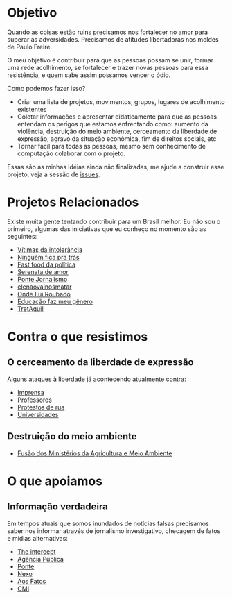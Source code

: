 # Objetivo
Quando as coisas estão ruins precisamos nos fortalecer no amor para superar as adversidades. Precisamos de atitudes libertadoras nos moldes de Paulo Freire.

O meu objetivo é contribuir para que as pessoas possam se unir, formar uma rede acolhimento, se fortalecer e trazer novas pessoas para essa resistência, e quem sabe assim possamos vencer o ódio.

Como podemos fazer isso?

- Criar uma lista de projetos, movimentos, grupos, lugares de acolhimento existentes
- Coletar informações e apresentar didaticamente para que as pessoas entendam os perigos que estamos enfrentando como: aumento da violência, destruição do meio ambiente, cerceamento da liberdade de expressão, agravo da situação econômica, fim de direitos sociais, etc
- Tornar fácil para todas as pessoas, mesmo sem conhecimento de computação colaborar com o projeto.

Essas são as minhas idéias ainda não finalizadas, me ajude a construir esse projeto, veja a sessão de [issues](https://github.com/renvieir/resistencia-amor/issues).

# Projetos Relacionados

Existe muita gente tentando contribuir para um Brasil melhor. Eu não sou o primeiro, algumas das iniciativas que eu conheço no momento são as seguintes:

- [Vítimas da intolerância](https://www.vitimasdaintolerancia.org/)
- [Ninguém fica pra trás](https://www.ninguemficapratras.org/)
- [Fast food da política](https://www.facebook.com/fastfooddapolitica/)
- [Serenata de amor](https://serenata.ai/)
- [Ponte Jornalismo](https://ponte.org/)
- [elenaovainosmatar](https://www.instagram.com/elenaovainosmatar)
- [Onde Fui Roubado](http://www.ondefuiroubado.com.br)
- [Educação faz meu gênero](http://www.educacaofazmeugenero.beta.org.br/)
- [TretAqui!](https://www.tretaqui.org/)

# Contra o que resistimos

## O cerceamento da liberdade de expressão

Alguns ataques à liberdade já acontecendo atualmente contra:
- [Imprensa](https://www.terra.com.br/noticias/brasil/politica/entidades-condenam-ameaca-de-bolsonaro-de-punir-imprensa-com-corte-de-publicidade-oficial,2e219d2c6ada6652077164bdb932cb47z81g79do.html)
- [Professores](http://agenciabrasil.ebc.com.br/educacao/noticia/2018-10/mp-vai-investigar-deputada-que-pediu-o-monitoramento-de-professores)
- [Protestos de rua](https://brasil.elpais.com/brasil/2017/06/27/politica/1498596183_811422.html)
- [Universidades](https://www1.folha.uol.com.br/cotidiano/2018/10/universidades-de-todo-o-pais-sao-alvo-de-acoes-policiais-e-da-justica-eleitoral.shtml)

## Destruição do meio ambiente

- [Fusão dos Ministérios da Agricultura e Meio Ambiente](http://agenciabrasil.ebc.com.br/politica/noticia/2018-10/maggi-lamenta-fusao-de-pastas-da-agricultura-e-meio-ambiente)

# O que apoiamos

## Informação verdadeira

Em tempos atuais que somos inundados de notícias falsas precisamos saber nos informar através de jornalismo investigativo, checagem de fatos e mídias alternativas:

- [The intercept](https://theintercept.com/)
- [Agência Pública](https://apublica.org/)
- [Ponte](https://ponte.org/)
- [Nexo](https://www.nexojornal.com.br/)
- [Aos Fatos](https://aosfatos.org/)
- [CMI](https://midiaindependente.org/)
